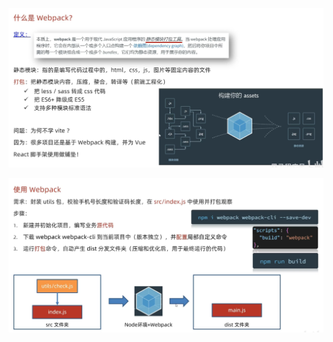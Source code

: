 ![image-20241027223429842](16.Webpack.assets/image-20241027223429842.png)



![image-20241027231800003](16.Webpack.assets/image-20241027231800003.png)